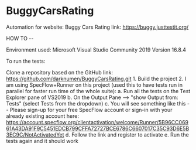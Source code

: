 # BuggyCarsRating
Automation for website: Buggy Cars Rating
link: https://buggy.justtestit.org/

HOW TO --

Environment used:
	Microsoft Visual Studio Community 2019
	Version 16.8.4 

To run the tests:

Clone a repository based on the GitHub link: https://github.com/darknumen/BuggyCarsRating.git
	1. Build the project
	2. I am using SpecFlow+Runner on this project (used this to have tests run in parallel for faster run time of the whole suite):
		a. Run all the tests on the Test Explorer pane of VS2019
		b. On the Output Pane -->  "show Output from: Tests" (select Tests from the dropdown)
		c. You will see something like this --
			Please sign-up for your free SpecFlow account or sign-in with your already existing account here:
			https://account.specflow.org/clientactivation/welcome/Runner/5B96CC06961A43DA91F9C5451EDCB799CFFA72727BCE6786C6607017C35C93D6E5B3EC9C/NotActivatedYet
		d. Follow the link and register to activate
		e. Run the tests again and it should work
